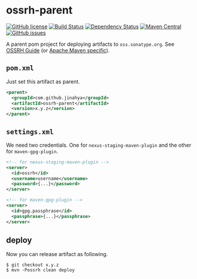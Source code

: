 # ossrh-parent
[![GitHub license](https://img.shields.io/github/license/jinahya/ossrh-parent.svg)](http://www.apache.org/licenses/LICENSE-2.0)
[![Build Status](https://travis-ci.org/jinahya/ossrh-parent.svg)](https://travis-ci.org/jinahya/ossrh-parent)
[![Dependency Status](https://www.versioneye.com/user/projects/5652ef1dff016c00330005b0/badge.svg)](https://www.versioneye.com/user/projects/5652ef1dff016c00330005b0)
[![Maven Central](https://img.shields.io/maven-central/v/com.github.jinahya/ossrh-parent.svg)](http://search.maven.org/#search%7Cga%7C1%7Cg%3A%22com.github.jinahya%22%20AND%20a%3A%22ossrh-parent%22)
[![GitHub issues](https://img.shields.io/github/issues/com.github.jinahya/ossrh-parent.svg)](https://github.com/jinahya/ossrh-parent/issues)

A parent pom project for deploying artifacts to `oss.sonatype.org`. See [OSSRH Guide](http://central.sonatype.org/pages/ossrh-guide.html) (or [Apache Maven specific](http://central.sonatype.org/pages/apache-maven.html)).

## `pom.xml`
Just set this artifact as parent.
```xml
<parent>
  <groupId>com.github.jinahya</groupId>
  <artifactId>ossrh-parent</artifactId>
  <version>x.y.z</version>
</parent>
```
## `settings.xml`
We need two credentials. One for `nexus-staging-maven-plugin` and the other for `maven-gpg-plugin`.
```xml
<!-- for nexus-staging-maven-plugin -->
<server>
  <id>ossrh</id>
  <username>username</username>
  <password>{...}</password>
</server>

<!-- for maven-gpg-plugin -->
<server>
  <id>gpg.passphrase</id>
  <passphrase>{...}</passphrase>
</server>
```
## deploy
Now you can release artifact as following.
```
$ git checkout x.y.z
$ mvn -Possrh clean deploy
```
